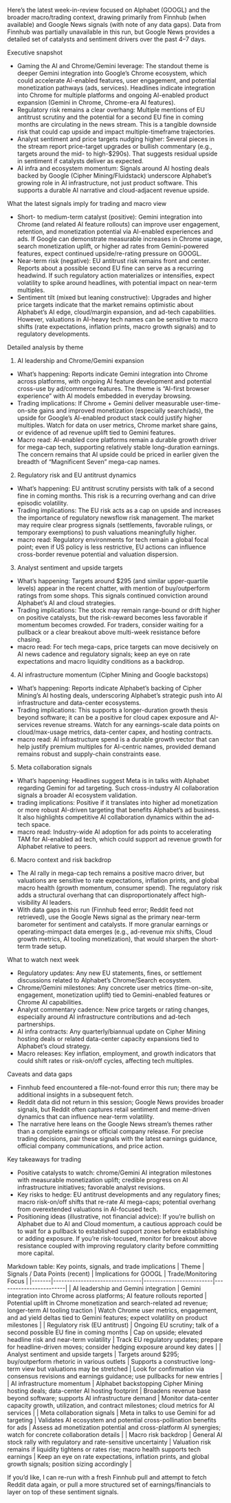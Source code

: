 Here’s the latest week-in-review focused on Alphabet (GOOGL) and the broader macro/trading context, drawing primarily from Finnhub (when available) and Google News signals (with note of any data gaps). Data from Finnhub was partially unavailable in this run, but Google News provides a detailed set of catalysts and sentiment drivers over the past 4–7 days.

Executive snapshot
- Gaming the AI and Chrome/Gemini leverage: The standout theme is deeper Gemini integration into Google’s Chrome ecosystem, which could accelerate AI-enabled features, user engagement, and potential monetization pathways (ads, services). Headlines indicate integration into Chrome for multiple platforms and ongoing AI-enabled product expansion (Gemini in Chrome, Chrome-era AI features).
- Regulatory risk remains a clear overhang: Multiple mentions of EU antitrust scrutiny and the potential for a second EU fine in coming months are circulating in the news stream. This is a tangible downside risk that could cap upside and impact multiple-timeframe trajectories.
- Analyst sentiment and price targets nudging higher: Several pieces in the stream report price-target upgrades or bullish commentary (e.g., targets around the mid- to high-$290s). That suggests residual upside in sentiment if catalysts deliver as expected.
- AI infra and ecosystem momentum: Signals around AI hosting deals backed by Google (Cipher Mining/Fluidstack) underscore Alphabet’s growing role in AI infrastructure, not just product software. This supports a durable AI narrative and cloud-adjacent revenue upside.

What the latest signals imply for trading and macro view
- Short- to medium-term catalyst (positive): Gemini integration into Chrome (and related AI feature rollouts) can improve user engagement, retention, and monetization potential via AI-enabled experiences and ads. If Google can demonstrate measurable increases in Chrome usage, search monetization uplift, or higher ad rates from Gemini-powered features, expect continued upside/re-rating pressure on GOOGL.
- Near-term risk (negative): EU antitrust risk remains front and center. Reports about a possible second EU fine can serve as a recurring headwind. If such regulatory action materializes or intensifies, expect volatility to spike around headlines, with potential impact on near-term multiples.
- Sentiment tilt (mixed but leaning constructive): Upgrades and higher price targets indicate that the market remains optimistic about Alphabet’s AI edge, cloud/margin expansion, and ad-tech capabilities. However, valuations in AI-heavy tech names can be sensitive to macro shifts (rate expectations, inflation prints, macro growth signals) and to regulatory developments.

Detailed analysis by theme
1) AI leadership and Chrome/Gemini expansion
- What’s happening: Reports indicate Gemini integration into Chrome across platforms, with ongoing AI feature development and potential cross-use by ad/commerce features. The theme is “AI-first browser experience” with AI models embedded in everyday browsing.
- Trading implications: If Chrome + Gemini deliver measurable user-time-on-site gains and improved monetization (especially search/ads), the upside for Google’s AI-enabled product stack could justify higher multiples. Watch for data on user metrics, Chrome market share gains, or evidence of ad revenue uplift tied to Gemini features.
- Macro read: AI-enabled core platforms remain a durable growth driver for mega-cap tech, supporting relatively stable long-duration earnings. The concern remains that AI upside could be priced in earlier given the breadth of “Magnificent Seven” mega-cap names.

2) Regulatory risk and EU antitrust dynamics
- What’s happening: EU antitrust scrutiny persists with talk of a second fine in coming months. This risk is a recurring overhang and can drive episodic volatility.
- Trading implications: The EU risk acts as a cap on upside and increases the importance of regulatory newsflow risk management. The market may require clear progress signals (settlements, favorable rulings, or temporary exemptions) to push valuations meaningfully higher.
- macro read: Regulatory environments for tech remain a global focal point; even if US policy is less restrictive, EU actions can influence cross-border revenue potential and valuation dispersion.

3) Analyst sentiment and upside targets
- What’s happening: Targets around $295 (and similar upper-quartile levels) appear in the recent chatter, with mention of buy/outperform ratings from some shops. This signals continued conviction around Alphabet’s AI and cloud strategies.
- Trading implications: The stock may remain range-bound or drift higher on positive catalysts, but the risk-reward becomes less favorable if momentum becomes crowded. For traders, consider waiting for a pullback or a clear breakout above multi-week resistance before chasing.
- macro read: For tech mega-caps, price targets can move decisively on AI news cadence and regulatory signals; keep an eye on rate expectations and macro liquidity conditions as a backdrop.

4) AI infrastructure momentum (Cipher Mining and Google backstops)
- What’s happening: Reports indicate Alphabet’s backing of Cipher Mining’s AI hosting deals, underscoring Alphabet’s strategic push into AI infrastructure and data-center ecosystems.
- Trading implications: This supports a longer-duration growth thesis beyond software; it can be a positive for cloud capex exposure and AI-services revenue streams. Watch for any earnings-scale data points on cloud/max-usage metrics, data-center capex, and hosting contracts.
- macro read: AI infrastructure spend is a durable growth vector that can help justify premium multiples for AI-centric names, provided demand remains robust and supply-chain constraints ease.

5) Meta collaboration signals
- What’s happening: Headlines suggest Meta is in talks with Alphabet regarding Gemini for ad targeting. Such cross-industry AI collaboration signals a broader AI ecosystem validation.
- trading implications: Positive if it translates into higher ad monetization or more robust AI-driven targeting that benefits Alphabet’s ad business. It also highlights competitive AI collaboration dynamics within the ad-tech space.
- macro read: Industry-wide AI adoption for ads points to accelerating TAM for AI-enabled ad tech, which could support ad revenue growth for Alphabet relative to peers.

6) Macro context and risk backdrop
- The AI rally in mega-cap tech remains a positive macro driver, but valuations are sensitive to rate expectations, inflation prints, and global macro health (growth momentum, consumer spend). The regulatory risk adds a structural overhang that can disproportionately affect high-visibility AI leaders.
- With data gaps in this run (Finnhub feed error; Reddit feed not retrieved), use the Google News signal as the primary near-term barometer for sentiment and catalysts. If more granular earnings or operating-mimpact data emerges (e.g., ad-revenue mix shifts, Cloud growth metrics, AI tooling monetization), that would sharpen the short-term trade setup.

What to watch next week
- Regulatory updates: Any new EU statements, fines, or settlement discussions related to Alphabet’s Chrome/Search ecosystem.
- Chrome/Gemini milestones: Any concrete user metrics (time-on-site, engagement, monetization uplift) tied to Gemini-enabled features or Chrome AI capabilities.
- Analyst commentary cadence: New price targets or rating changes, especially around AI infrastructure contributions and ad-tech partnerships.
- AI infra contracts: Any quarterly/biannual update on Cipher Mining hosting deals or related data-center capacity expansions tied to Alphabet’s cloud strategy.
- Macro releases: Key inflation, employment, and growth indicators that could shift rates or risk-on/off cycles, affecting tech multiples.

Caveats and data gaps
- Finnhub feed encountered a file-not-found error this run; there may be additional insights in a subsequent fetch.
- Reddit data did not return in this session; Google News provides broader signals, but Reddit often captures retail sentiment and meme-driven dynamics that can influence near-term volatility.
- The narrative here leans on the Google News stream’s themes rather than a complete earnings or official company release. For precise trading decisions, pair these signals with the latest earnings guidance, official company communications, and price action.

Key takeaways for trading
- Positive catalysts to watch: chrome/Gemini AI integration milestones with measurable monetization uplift; credible progress on AI infrastructure initiatives; favorable analyst revisions.
- Key risks to hedge: EU antitrust developments and any regulatory fines; macro risk-on/off shifts that re-rate AI mega-caps; potential overhang from overextended valuations in AI-focused tech.
- Positioning ideas (illustrative, not financial advice): If you’re bullish on Alphabet due to AI and Cloud momentum, a cautious approach could be to wait for a pullback to established support zones before establishing or adding exposure. If you’re risk-tocused, monitor for breakout above resistance coupled with improving regulatory clarity before committing more capital.

Markdown table: Key points, signals, and trade implications
| Theme | Signals / Data Points (recent) | Implications for GOOGL | Trade/Monitoring Focus |
|-------|--------------------------------|-------------------------|------------------------|
| AI leadership and Gemini integration | Gemini integration into Chrome across platforms; AI feature rollouts reported | Potential uplift in Chrome monetization and search-related ad revenue; longer-term AI tooling traction | Watch Chrome user metrics, engagement, and ad yield deltas tied to Gemini features; expect volatility on product milestones |
| Regulatory risk (EU antitrust) | Ongoing EU scrutiny; talk of a second possible EU fine in coming months | Cap on upside; elevated headline risk and near-term volatility | Track EU regulatory updates; prepare for headline-driven moves; consider hedging exposure around key dates |
| Analyst sentiment and upside targets | Targets around $295; buy/outperform rhetoric in various outlets | Supports a constructive long-term view but valuations may be stretched | Look for confirmation via consensus revisions and earnings guidance; use pullbacks for new entries |
| AI infrastructure momentum | Alphabet backstopping Cipher Mining hosting deals; data-center AI hosting footprint | Broadens revenue base beyond software; supports AI infrastructure demand | Monitor data-center capacity growth, utilization, and contract milestones; cloud metrics for AI services |
| Meta collaboration signals | Meta in talks to use Gemini for ad targeting | Validates AI ecosystem and potential cross-pollination benefits for ads | Assess ad monetization potential and cross-platform AI synergies; watch for concrete collaboration details |
| Macro risk backdrop | General AI stock rally with regulatory and rate-sensitive uncertainty | Valuation risk remains if liquidity tightens or rates rise; macro health supports tech earnings | Keep an eye on rate expectations, inflation prints, and global growth signals; position sizing accordingly |

If you’d like, I can re-run with a fresh Finnhub pull and attempt to fetch Reddit data again, or pull a more structured set of earnings/financials to layer on top of these sentiment signals.